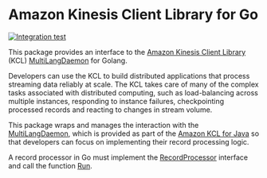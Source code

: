 # Amazon Kinesis Client Library for Go
[![Integration test](https://github.com/arthurbailao/aws-kcl/actions/workflows/integration_test.yml/badge.svg?branch=main)](https://github.com/arthurbailao/aws-kcl/actions/workflows/integration_test.yml)

This package provides an interface to the [Amazon Kinesis Client Library][amazon-kcl] (KCL) [MultiLangDaemon][multi-lang-daemon] for Golang.

Developers can use the KCL to build distributed applications that process streaming data reliably at scale. The KCL takes care of many of the complex tasks associated with distributed computing, such as load-balancing across multiple instances, responding to instance failures, checkpointing processed records and reacting to changes in stream volume.

This package wraps and manages the interaction with the [MultiLangDaemon][multi-lang-daemon], which is provided as part of the [Amazon KCL for Java][amazon-kcl-github] so that developers can focus on implementing their record processing logic.

A record processor in Go must implement the [RecordProcessor][record-processor-interface] interface and call the function [Run][function-run].

[amazon-kcl]: https://docs.aws.amazon.com/streams/latest/dev/developing-consumers-with-kcl-v2.html
[multi-lang-daemon]: https://github.com/awslabs/amazon-kinesis-client/blob/master/amazon-kinesis-client-multilang/src/main/java/software/amazon/kinesis/multilang/package-info.java
[amazon-kcl-github]: https://github.com/awslabs/amazon-kinesis-client
[record-processor-interface]: https://godoc.org/github.com/arthurbailao/aws-kcl#RecordProcessor
[function-run]: https://godoc.org/github.com/arthurbailao/aws-kcl#Run
